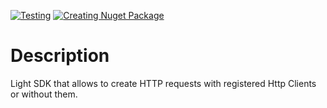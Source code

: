 [![Testing](https://github.com/Nazar-Markovets/RequestSDK/actions/workflows/testing.yml/badge.svg?branch=master&event=push)](https://github.com/Nazar-Markovets/RequestSDK/actions/workflows/testing.yml)
[![Creating Nuget Package](https://github.com/Nazar-Markovets/RequestSDK/actions/workflows/nuget-package.yml/badge.svg)](https://github.com/Nazar-Markovets/RequestSDK/actions/workflows/nuget-package.yml)

# Description
Light SDK that allows to create HTTP requests with registered Http Clients or without them.
